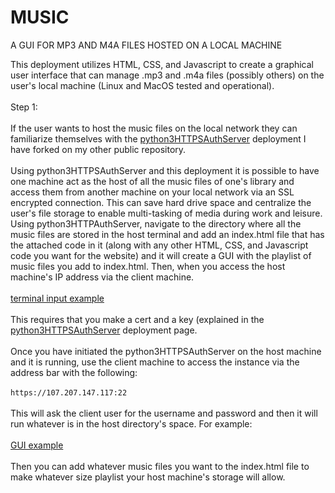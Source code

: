 # MUSIC
A GUI FOR MP3 AND M4A FILES HOSTED ON A LOCAL MACHINE

This deployment utilizes HTML, CSS, and Javascript to create a graphical user interface that can manage .mp3 and .m4a
files (possibly others) on the user's local machine (Linux and MacOS tested and operational).
<br>
<br>
Step 1:
<br>
<br>
If the user wants to host the music files on the local network they can familiarize themselves with the 
<a href="https://github.com/3tpawbf/python3HTTPSAuthServer">python3HTTPSAuthServer</a> deployment I have forked on 
my other public repository. 
<br>
<br>
Using python3HTTPSAuthServer and this deployment it is possible to have one machine act as the host of all the music
files of one's library and access them from another machine on your local network via an SSL encrypted connection. 
This can save hard drive space and centralize the user's file storage to enable multi-tasking of media during work and 
leisure. 
<br>
Using python3HTTPAuthServer, navigate to the directory where all the music files are stored in the host terminal and add an 
index.html file that has the attached code in it (along with any other HTML, CSS, and Javascript code you want for the
website) and it will create a GUI with the playlist of music files you add to index.html. Then, when you access the host
machine's IP address via the client machine.
<br>
<br>
[terminal input example](https://github.com/3tpawbf/MUSIC/blob/main/example%203.png)
<br>
<br>
This requires that you make a cert and a key (explained in the <a href="https://github.com/3tpawbf/python3HTTPSAuthServer">
python3HTTPSAuthServer</a> deployment page.
<br>
<br>
Once you have initiated the python3HTTPSAuthServer on the host machine and it is running, use the client machine to access
the instance via the address bar with the following:
<br>
<br>
`https://107.207.147.117:22`
<br>
<br>
This will ask the client user for the username and password and then it will run whatever is in the host directory's space.
For example:
<br>
<br>
[GUI example](https://github.com/3tpawbf/MUSIC/blob/main/example%202.png)
<br>
<br>
Then you can add whatever music files you want to the index.html file to make whatever size playlist your host machine's 
storage will allow.
<br>
<br>





























































